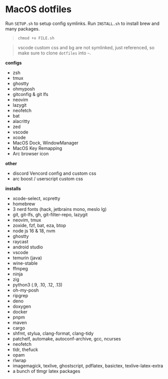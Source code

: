 # MacOS dotfiles

Run `SETUP.sh` to setup config symlinks.
Run `INSTALL.sh` to install brew and many packages.

> `chmod +x FILE.sh`

> vscode custom css and bg are not symlinked, just referenced, so make sure to clone `dotfiles` into `~`.

**configs**
- zsh
- tmux
- ghostty
- ohmyposh
- gitconfig & git lfs
- neovim
- lazygit
- neofetch
- bat
- alacritty
- zed
- vscode
- xcode
- MacOS Dock, WindowManager
- MacOS Key Remapping
- Arc browser icon

**other**
- discord Vencord config and custom css
- arc boost / userscript custom css

**installs**
- xcode-select, xcpretty
- homebrew
- 3 nerd fonts (hack, jetbrains mono, meslo lg)
- git, git-lfs, gh, git-filter-repo, lazygit
- neovim, tmux
- zoxide, fzf, bat, eza, btop
- node js 16 & 18, nvm
- ghostty
- raycast
- android studio
- vscode
- temurin (java)
- wine-stable
- ffmpeg
- ninja
- zig
- python3 (.9, .10, .12, .13)
- oh-my-posh
- ripgrep
- deno
- doxygen
- docker
- pnpm
- maven
- cargo
- shfmt, stylua, clang-format, clang-tidy
- patchelf, automake, autoconf-archive, gcc, ncurses
- neofetch
- tldr, thefuck
- opam
- rlwrap
- imagemagick, texlive, ghostscript, pdflatex, basictex, texlive-latex-extra
- a bunch of tlmgr latex packages
